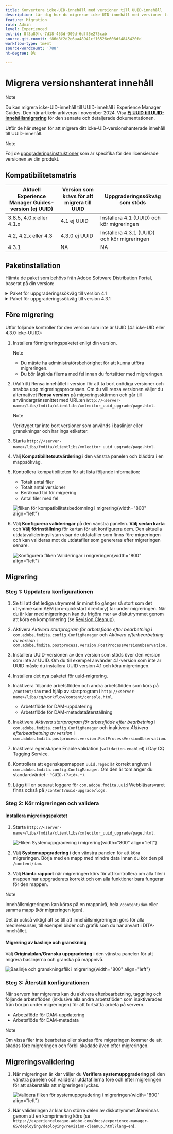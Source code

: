 ```yaml
---
title: Konvertera icke-UID-innehåll med versioner till UUID-innehåll
description: Lär dig hur du migrerar icke-UID-innehåll med versioner till UUID-innehåll.
feature: Migration
role: Admin
level: Experienced
exl-id: 8f3a89fc-7d18-453d-909d-6dff5e275cab
source-git-commit: f86d8f2d2e6aa48941cf16526e608df4845420fd
workflow-type: tm+mt
source-wordcount: '788'
ht-degree: 0%

---
```


# Migrera versionshanterat innehåll

>[!NOTE]
>
> Du kan migrera icke-UID-innehåll till UUID-innehåll i Experience Manager Guides. Den här artikeln arkiveras i november 2024.
>Visa [**Ej UUID till UUID-innehållsmigrering**](./migrate-non-uuid-uuid.md) för den senaste och detaljerade dokumentationen.

Utför de här stegen för att migrera ditt icke-UID-versionshanterade innehåll till UUID-innehåll.

>[!NOTE]
>
>Följ de [uppgraderingsinstruktioner](./upgrade-xml-documentation.md) som är specifika för den licensierade versionen av din produkt.

## Kompatibilitetsmatris

| Aktuell Experience Manager Guides-version (ej UUID) | Version som krävs för att migrera till UUID | Uppgraderingssökväg som stöds |
|---|---|---|
| 3.8.5, 4.0.x eller 4.1.x | 4.1 ej UUID | Installera 4.1 (UUID) och kör migreringen |
| 4.2, 4.2.x eller 4.3 | 4.3.0 ej UUID | Installera 4.3.1 (UUID) och kör migreringen |
| 4.3.1 | NA | NA |

## Paketinstallation

Hämta de paket som behövs från Adobe Software Distribution Portal, baserat på din version:
<details>
<summary>  Paket för uppgraderingssökväg till version 4.1</summary>

1. **Före migrering**: [com.adobe.guides.pre-uid-migration-1.0.9.zip](https://experience.adobe.com/#/downloads/content/software-distribution/en/aem.html?package=%2Fcontent%2Fsoftware-distribution%2Fen%2Fdetails.html%2Fcontent%2Fdam%2Faem%2Fpublic%2Faemdox%2Fother-packages%2Fuuid-migration%2F1-0%2Fcom.adobe.guides.pre-uuid-migration-1.0.9.zip)
1. **Migrering**: [com.adobe.guides.uid-upgrade-1.0.19.zip](https://experience.adobe.com/#/downloads/content/software-distribution/en/aem.html?package=%2Fcontent%2Fsoftware-distribution%2Fen%2Fdetails.html%2Fcontent%2Fdam%2Faem%2Fpublic%2Faemdox%2Fother-packages%2Fuuid-migration%2F1-0%2Fcom.adobe.guides.uuid-upgrade-1.0.19.zip)
</details>


<details>
<summary> Paket för uppgraderingssökväg till version 4.3.1</summary>

1. **Före migrering**: [com.adobe.guides.pre-uid-migration-1.1.3.zip](https://experience.adobe.com/#/downloads/content/software-distribution/en/aem.html?package=%2Fcontent%2Fsoftware-distribution%2Fen%2Fdetails.html%2Fcontent%2Fdam%2Faem%2Fpublic%2Faemdox%2Fother-packages%2Fuuid-migration%2Fcom.adobe.guides.pre-uuid-migration-1.1.3.zip)
1. **Migrering**: [com.adobe.guides.uid-upgrade-1.1.15.zip](https://experience.adobe.com/#/downloads/content/software-distribution/en/aem.html?package=%2Fcontent%2Fsoftware-distribution%2Fen%2Fdetails.html%2Fcontent%2Fdam%2Faem%2Fpublic%2Faemdox%2Fother-packages%2Fuuid-migration%2Fcom.adobe.guides.uuid-upgrade-1.1.15.zip)

</details>

## Före migrering

Utför följande kontroller för den version som inte är UUID (4.1 icke-UID eller 4.3.0 icke-UUID):

1. Installera förmigreringspaketet enligt din version.

   >[!NOTE]
   >
   >* Du måste ha administratörsbehörighet för att kunna utföra migreringen.
   >* Du bör åtgärda filerna med fel innan du fortsätter med migreringen.

1. (Valfritt) Rensa innehållet i version för att ta bort onödiga versioner och snabba upp migreringsprocessen. Om du vill rensa versionen väljer du alternativet **Rensa version** på migreringsskärmen och går till användargränssnittet med URL:en `http://<server- name>/libs/fmdita/clientlibs/xmleditor_uuid_upgrade/page.html`.
   >[!NOTE]
   >
   >Verktyget tar inte bort versioner som används i baslinjer eller granskningar och har inga etiketter.

1. Starta `http://<server-name>/libs/fmdita/clientlibs/xmleditor_uuid_upgrade/page.html`.
1. Välj **Kompatibilitetsutvärdering** i den vänstra panelen och bläddra i en mappsökväg.
1. Kontrollera kompatibiliteten för att lista följande information:
   * Totalt antal filer
   * Totalt antal versioner
   * Beräknad tid för migrering
   * Antal filer med fel

   ![fliken för kompatibilitetsbedömning i migrering](assets/migration-compatibility-assessment.png){width="800" align="left"}


1. Välj **Konfigurera valideringar** på den vänstra panelen. **Välj sedan karta** och **Välj förinställning** för kartan för att konfigurera dem. Den aktuella utdatavalideringslistan visar de utdatafiler som finns före migreringen och kan valideras mot de utdatafiler som genereras efter migreringen senare.

   ![Konfigurera fliken Valideringar i migreringen](assets/migration-configure-validation.png){width="800" align="left"}




## Migrering

### Steg 1: Uppdatera konfigurationen

1. Se till att det lediga utrymmet är minst tio gånger så stort som det utrymme som AEM (crx-quickstart directory) tar under migreringen. När du är klar med migreringen kan du frigöra mer av diskutrymmet genom att köra en komprimering (se [Revision Cleanup](https://experienceleague.adobe.com/docs/experience-manager-65/deploying/deploying/revision-cleanup.html?lang=en)).

1. Aktivera *Aktivera startprogram för arbetsflöde efter bearbetning* i `com.adobe.fmdita.config.ConfigManager` och *Aktivera efterbearbetning av version* i `com.adobe.fmdita.postprocess.version.PostProcessVersionObservation.`

1. Installera UUID-versionen av den version som stöds över den version som inte är UUID. Om du till exempel använder 4.1-version som inte är UUID måste du installera UUID version 4.1 och köra migreringen.

1. Installera det nya paketet för uuid-migrering.

1. Inaktivera följande arbetsflöden och andra arbetsflöden som körs på `/content/dam` med hjälp av startprogram i `http://<server-name>/libs/cq/workflow/content/console.html`.

   * Arbetsflöde för DAM-uppdatering
   * Arbetsflöde för DAM-metadataåterställning

1. Inaktivera *Aktivera startprogram för arbetsflöde efter bearbetning* i `com.adobe.fmdita.config.ConfigManager` och inaktivera *Aktivera efterbearbetning av version* i `com.adobe.fmdita.postprocess.version.PostProcessVersionObservation`.

1. Inaktivera egenskapen Enable validation (`validation.enabled`) i Day CQ Tagging Service.

1. Kontrollera att egenskapsmappen `uuid.regex` är korrekt angiven i `com.adobe.fmdita.config.ConfigManager`. Om den är tom anger du standardvärdet - `^GUID-(?<id>.*)`.
1. Lägg till en separat loggare för `com.adobe.fmdita.uuid` Webbläsarsvaret finns också på `/content/uuid-upgrade/logs`.

### Steg 2: Kör migreringen och validera

#### Installera migreringspaketet

1. Starta `http://<server-name>/libs/fmdita/clientlibs/xmleditor_uuid_upgrade/page.html`.

   ![Fliken Systemuppgradering i migrering](assets/migration-system-upgrade.png){width="800" align="left"}

1. Välj **Systemuppgradering** i den vänstra panelen för att köra migreringen. Börja med en mapp med mindre data innan du kör den på `/content/dam`.

1. Välj **Hämta rapport** när migreringen körs för att kontrollera om alla filer i mappen har uppgraderats korrekt och om alla funktioner bara fungerar för den mappen.


>[!NOTE]
>
> Innehållsmigreringen kan köras på en mappnivå, hela `/content/dam` eller samma mapp (kör migreringen igen).

Det är också viktigt att se till att innehållsmigreringen görs för alla medieresurser, till exempel bilder och grafik som du har använt i DITA-innehållet.

#### Migrering av baslinje och granskning

Välj **Originalplan/Granska uppgradering** i den vänstra panelen för att migrera baslinjerna och granska på mappnivå.

![Baslinje och granskningsflik i migrering](assets/migration-baseline-review-upgrade.png){width="800" align="left"}


### Steg 3: Återställ konfigurationen

När servern har migrerats kan du aktivera efterbearbetning, taggning och följande arbetsflöden (inklusive alla andra arbetsflöden som inaktiverades från början under migreringen) för att fortsätta arbeta på servern.

* Arbetsflöde för DAM-uppdatering
* Arbetsflöde för DAM-metadata

>[!NOTE]
>
>Om vissa filer inte bearbetas eller skadas före migreringen kommer de att skadas före migreringen och förbli skadade även efter migreringen.

## Migreringsvalidering

1. När migreringen är klar väljer du **Verifiera systemuppgradering** på den vänstra panelen och validerar utdatafilerna före och efter migreringen för att säkerställa att migreringen lyckas.

   ![Validera fliken för systemuppgradering i migreringen](assets/migration-validate-system-upgrade.png){width="800" align="left"}


1. När valideringen är klar kan större delen av diskutrymmet återvinnas genom att en komprimering körs (se `https://experienceleague.adobe.com/docs/experience-manager-65/deploying/deploying/revision-cleanup.html?lang=en`).
